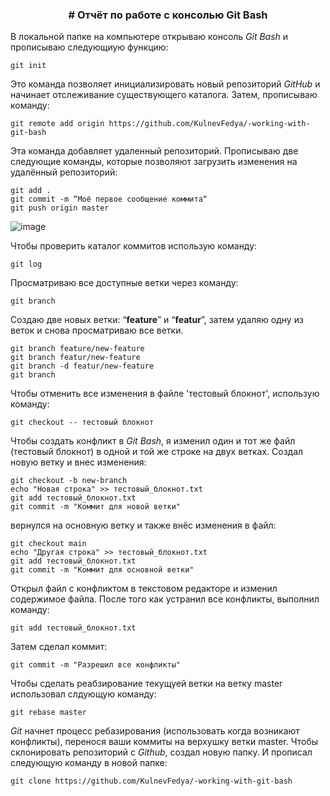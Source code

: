 <h3 align="center"># Отчёт по работе с консолью Git Bash</h3>

В локальной папке на компьютере открываю консоль *Git Bash* и прописываю следующиую функцию:
```
git init
```
Это команда позволяет инициализировать новый репозиторий *GitHub* и начинает отслеживание существующего каталога. 
Затем, прописываю команду:
```
git remote add origin https://github.com/KulnevFedya/-working-with-git-bash
```
Эта команда добавляет удаленный репозиторий.
Прописываю две следующие команды, которые позволяют загрузить изменения на удалённый репозиторий:
```
git add .
git commit -m “Моё первое сообщение коммита“
git push origin master
```
![image](https://github.com/KulnevFedya/-working-with-git-bash/assets/127484484/02306c13-64a0-4950-a077-7b067d4ec184)

Чтобы проверить каталог коммитов использую команду:
```
git log
```
Просматриваю все доступные ветки через команду:
```
git branch
```
Создаю две новых ветки: “**feature**” и “**featur**”, затем удаляю одну из веток и снова просматриваю все ветки.
```
git branch feature/new-feature
git branch featur/new-feature
git branch -d featur/new-feature
git branch
```
Чтобы отменить все изменения в файле 'тестовый блокнот', использую команду:
```
git checkout -- тестовый блокнот
```
Чтобы создать конфликт в *Git Bash*, я изменил один и тот же файл (тестовый блокнот) в одной и той же строке на двух ветках. Создал новую ветку и внес изменения:
```
git checkout -b new-branch
echo "Новая строка" >> тестовый_блокнот.txt
git add тестовый_блокнот.txt
git commit -m "Коммит для новой ветки"
```
вернулся на основную ветку и также внёс изменения в файл:
```
git checkout main
echo "Другая строка" >> тестовый_блокнот.txt
git add тестовый_блокнот.txt
git commit -m "Коммит для основной ветки"
```
Открыл файл с конфликтом в текстовом редакторе и изменил содержимое файла. После того как устранил все конфликты, выполнил команду:
```
git add тестовый_блокнот.txt
```
Затем сделал коммит:
```
git commit -m "Разрешил все конфликты"
```
Чтобы сделать реабзирование текущуей ветки на ветку master использовал слдующую команду:
```
git rebase master
```
*Git* начнет процесс ребазирования (использовать когда возникают конфликты), перенося ваши коммиты на верхушку ветки master.
Чтобы склонировать репозиторий с *Github*, создал новую папку. И прописал следующую команду в новой папке:
```
git clone https://github.com/KulnevFedya/-working-with-git-bash
```
